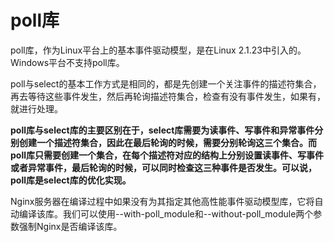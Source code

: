 # poll库

poll库，作为Linux平台上的基本事件驱动模型，是在Linux 2.1.23中引入的。Windows平台不支持poll库。

poll与select的基本工作方式是相同的，都是先创建一个关注事件的描述符集合，再去等待这些事件发生，然后再轮询描述符集合，检查有没有事件发生，如果有，就进行处理。

<b>poll库与select库的主要区别在于，select库需要为读事件、写事件和异常事件分别创建一个描述符集合，因此在最后轮询的时候，需要分别轮询这三个集合。而poll库只需要创建一个集合，在每个描述符对应的结构上分别设置读事件、写事件或者异常事件，最后轮询的时候，可以同时检查这三种事件是否发生。可以说，poll库是select库的优化实现。</b>

Nginx服务器在编译过程中如果没有为其指定其他高性能事件驱动模型库，它将自动编译该库。我们可以使用--with-poll_module和--without-poll_module两个参数强制Nginx是否编译该库。